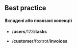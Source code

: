 ## Best practice

#### Вкладені або повязані колекції

- /**users**/123/**tasks**

- /**customer**/foxtrot/**invoices**